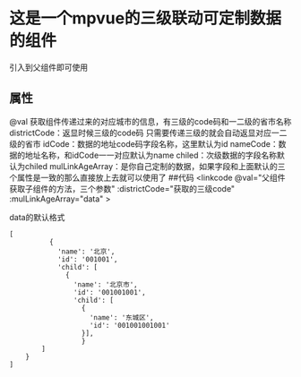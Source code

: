 # 这是一个mpvue的三级联动可定制数据的组件
引入到父组件即可使用
## 属性
@val 获取组件传递过来的对应城市的信息，有三级的code码和一二级的省市名称
districtCode：返显时候三级的code码 只需要传递三级的就会自动返显对应一二级的省市
idCode：数据的地址code码字段名称，这里默认为id
nameCode：数据的地址名称，和idCode一一对应默认为name
chiled：次级数据的字段名称默认为chiled
mulLinkAgeArray：是你自己定制的数据，如果字段和上面默认的三个属性是一致的那么直接放上去就可以使用了
##代码
<linkcode @val="父组件获取子组件的方法，三个参数" :districtCode="获取的三级code"  :mulLinkAgeArray="data" ></linkcode>

data的默认格式
```
[
          {
            'name': '北京',
            'id': '001001',
            'child': [
              {
                'name': '北京市',
                'id': '001001001',
                'child': [
                  {
                    'name': '东城区',
                    'id': '001001001001'
                  }],
                  }
		]
	}
]
``` 

					
